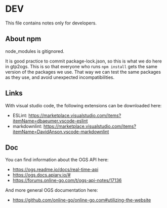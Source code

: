 # DEV

This file contains notes only for developers.

## About npm

node_modules is gitignored.

It is good practice to commit package-lock.json, so this is what we do here in gtp2ogs.
 This is so that everyone who runs `npm install` gets the same version of the packages
 we use. That way we can test the same packages as they use, and avoid unexpected
 incompatibilities.

## Links

With visual studio code, the following extensions can be downloaded here:

- ESLint: <https://marketplace.visualstudio.com/items?itemName=dbaeumer.vscode-eslint>
- markdownlint: <https://marketplace.visualstudio.com/items?itemName=DavidAnson.vscode-markdownlint>

## Doc

You can find information about the OGS API here:

- <https://ogs.readme.io/docs/real-time-api>
- <https://ogs.docs.apiary.io/#>
- <https://forums.online-go.com/t/ogs-api-notes/17136>

And more general OGS documentation here:

- <https://github.com/online-go/online-go.com#utilizing-the-website>
